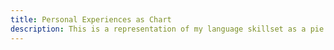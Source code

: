 ```yaml
---
title: Personal Experiences as Chart
description: This is a representation of my language skillset as a pie chart. Note that this is an estimation and may not be entirely accurate.
---
```

